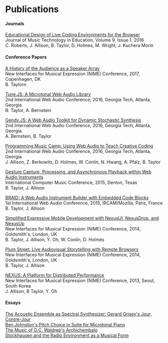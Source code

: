 # Publications

#### Journals

[Educational Design of Live Coding Environments for the Browser]()<br>
Journal of Music Technology in Education, Volume 9, Issue 1, 2016<br>
C. Roberts, J. Allison, B. Taylor, D. Holmes, M. Wright, J. Kuchera Morin

#### Conference Papers

[A History of the Audience as a Speaker Array](articles/a-history-of-the-audience-as-a-speaker-array.pdf)<br>
New Interfaces for Musical Expression (NIME) Conference, 2017, Copenhagen, DK<br>
B. Taylorn

[Tune.JS: A Microtonal Web Audio Library](articles/tune-js.pdf) <br>
2nd International Web Audio Conference, 2016, Georgia Tech, Atlanta, Georgia<br>
B. Taylor, A. Bernstein

[Gendy.JS: A Web Audio Toolkit for Dynamic Stochastic Synthesis](articles/gendy-js.pdf)<br>
2nd International Web Audio Conference, 2016, Georgia Tech, Atlanta, Georgia<br>
A. Bernstein, B. Taylor

[Programming Music Camp: Using Web Audio to Teach Creative Coding](articles/programming-music-camp.pdf)<br>
2nd International Web Audio Conference, 2016, Georgia Tech, Atlanta, Georgia<br>
J. Allison, Z. Berkowitz, D. Holmes, W. Conlin, N. Hwang, A. Pfalz, B. Taylor

[Gesture Capture, Processing, and Asynchronous Playback within Web Audio Instruments](articles/gesture-icmc15.pdf)<br>
International Computer Music Conference, 2015, Denton, Texas<br>
B. Taylor, J. Allison

[BRAID: A Web Audio Instrument Builder with Embedded Code Blocks](articles/braid-wac1.pdf)<br>
1st International Web Audio Conference, 2015, IRCAM/Mozilla, Paris, France<br>
B. Taylor, J. Allison

[Simplified Expressive Mobile Development with NexusUI, NexusDrop, and NexusUp](articles/nexusui-nime14.pdf)<br>
New Interfaces for Musical Expression (NIME) Conference, 2014, Goldsmith's, London, UK<br>
B. Taylor, J. Allison, Y. Oh, W. Conlin, D. Holmes

[Plum Street: Live Audiovisual Storytelling with Remote Browsers](articles/plumst-nime13.pdf)<br>
New Interfaces for Musical Expression (NIME) Conference, 2014, Goldsmith's, London, UK<br>
B. Taylor, J. Allison

[NEXUS: A Platform for Distributed Performance](articles/nexus-nime13.pdf)<br>
New Interfaces for Musical Expression (NIME) Conference, 2013, Seoul, South Korea<br>
J. Allison, B Taylor, Y. Oh

<!--
[Browsing as Dreaming: Why I Make Music with the Web](articles/browsing-as-dreaming.pdf)<br>
Master's Thesis at Mills College, Oakland, CA</br>
B. Taylor -->

#### Essays
<a href="articles/grisey-jour.pdf">The Acoustic Ensemble as Spectral Synthesizer: Gerard Grisey's Jour, Contre-Jour</a><br>
<a href="articles/johnston-suite.pdf">Ben Johnston's Pitch Choice in Suite for Microtonal Piano</a><br>
<a href="articles/archicembalo.pdf">The Music of G.C. Waldrep's Archichembalo</a><br>
<a href="articles/stockhausen-radio.pdf">Stockhausen and the Radio Environment as a Musical Form</a><br>
</div>
